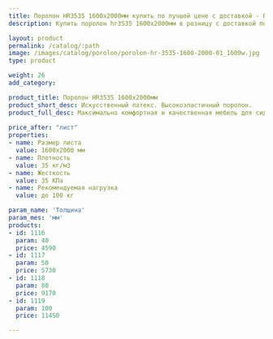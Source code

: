 ```yaml
---
title: Поролон HR3535 1600х2000мм купить по лучшей цене с доставкой - Поролоныч
description: Купить поролон hr3535 1600х2000мм в розницу с доставкой по Москве в интернет-магазине Поролоныча.

layout: product
permalink: /catalog/:path
image: /images/catalog/porolon/porolon-hr-3535-1600-2000-01_1600w.jpg
type: product

weight: 26
add_category: 

product_title: Поролон HR3535 1600х2000мм
product_short_desc: Искусственный латекс. Высокоэластичный поролон.
product_full_desc: Максимально комфортная и качественная мебель для сидения и лежания. Отсутствует эффект проваливания. Используется как самостоятельный элемент сидения в мебели и матрасах.
        
price_after: "лист"
properties:
- name: Размер листа
  value: 1600х2000 мм
- name: Плотность
  value: 35 кг/м3
- name: Жесткость
  value: 35 КПа
- name: Рекомендуемая нагрузка
  value: до 100 кг

param_name: 'Толщина'
param_mes: 'мм'
products:
- id: 1116
  param: 40
  price: 4590
- id: 1117
  param: 50
  price: 5730
- id: 1118
  param: 80
  price: 9170
- id: 1119
  param: 100
  price: 11450

---
```

